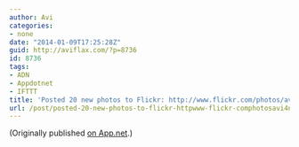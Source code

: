 ```yaml
---
author: Avi
categories:
- none
date: "2014-01-09T17:25:28Z"
guid: http://aviflax.com/?p=8736
id: 8736
tags:
- ADN
- Appdotnet
- IFTTT
title: 'Posted 20 new photos to Flickr: http://www.flickr.com/photos/avi4now/'
url: /post/posted-20-new-photos-to-flickr-httpwww-flickr-comphotosavi4now/
---
```

(Originally published [on App.net](http://alpha.app.net/aviflax/post/19358221).)